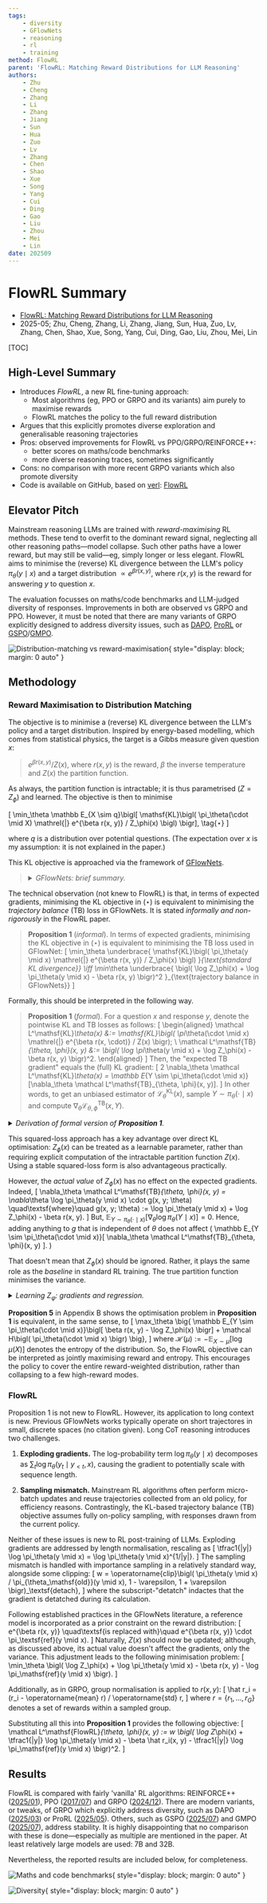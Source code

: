```yaml
---
tags:
    - diversity
    - GFlowNets
    - reasoning
    - rl
    - training
method: FlowRL
parent: 'FlowRL: Matching Reward Distributions for LLM Reasoning'
authors:
    - Zhu
    - Cheng
    - Zhang
    - Li
    - Zhang
    - Jiang
    - Sun
    - Hua
    - Zuo
    - Lv
    - Zhang
    - Chen
    - Shao
    - Xue
    - Song
    - Yang
    - Cui
    - Ding
    - Gao
    - Liu
    - Zhou
    - Mei
    - Lin
date: 202509
---
```


# FlowRL Summary

-   [FlowRL: Matching Reward Distributions for LLM Reasoning](https://arxiv.org/abs/2509.15207)
-   2025-05; Zhu, Cheng, Zhang, Li, Zhang, Jiang, Sun, Hua, Zuo, Lv, Zhang, Chen, Shao, Xue, Song, Yang, Cui, Ding, Gao, Liu, Zhou, Mei, Lin

[TOC]


## High-Level Summary

-   Introduces *FlowRL*, a new RL fine-tuning approach:
    -   Most algorithms (eg, PPO or GRPO and its variants) aim purely to maximise rewards
    -   FlowRL matches the policy to the full reward distribution
-   Argues that this explicitly promotes diverse exploration and generalisable reasoning trajectories
-   Pros: observed improvements for FlowRL vs PPO/GRPO/REINFORCE++:
    -   better scores on maths/code benchmarks
    -   more diverse reasoning traces, sometimes significantly
-   Cons: no comparison with more recent GRPO variants which also promote diversity
-   Code is available on GitHub, based on [verl](https://github.com/volcengine/verl): [FlowRL](https://github.com/Xuekai-Zhu/FlowRL)


## Elevator Pitch

Mainstream reasoning LLMs are trained with *reward-maximising* RL methods. These tend to overfit to the dominant reward signal, neglecting all other reasoning paths—model collapse. Such other paths have a lower reward, but may still be valid—eg, simply longer or less elegant. FlowRL aims to minimise the (reverse) KL divergence between the LLM's policy $\pi_\theta(y \mid x)$ and a target distribution $\propto e^{\beta r(x, y)}$, where $r(x, y)$ is the reward for answering $y$ to question $x$.

The evaluation focusses on maths/code benchmarks and LLM-judged diversity of responses. Improvements in both are observed vs GRPO and PPO. However, it must be noted that there are many variants of GRPO explicitly designed to address diversity issues, such as [DAPO](http://arxiv.org/abs/2503.14476), [ProRL](http://arxiv.org/abs/2505.24864) or [GSPO](http://arxiv.org/abs/2507.18071)/[GMPO](http://arxiv.org/abs/2507.20673).

![Distribution-matching vs reward-maximisation](attachments/FlowRL%20-%20Distribution-Matching%20vs%20Reward-Maximisation.png){ style="display: block; margin: 0 auto" }


## Methodology

### Reward Maximisation to Distribution Matching

The objective is to minimise a (reverse) KL divergence between the LLM's policy and a target distribution. Inspired by energy-based modelling, which comes from statistical physics, the target is a Gibbs measure given question $x$:

>   $e^{\beta r(x, y)} / Z(x)$, where $r(x, y)$ is the reward, $\beta$ the inverse temperature and $Z(x)$ the partition function.

As always, the partition function is intractable; it is thus parametrised ($Z = Z_\phi$) and learned. The objective is then to minimise

\[
    \min_\theta 
    \mathbb E_{X \sim q}\bigl[
        \mathsf{KL}\bigl( 
            \pi_\theta(\cdot \mid X)
        \mathrel{\|}
            e^{\beta r(x, y)} / Z_\phi(x)
        \bigl)
    \bigr],
\tag{$\star$}
\]

where $q$ is a distribution over potential questions. (The expectation over $x$ is my assumption: it is not explained in the paper.)

This KL objective is approached via the framework of [GFlowNets](https://jmlr.org/papers/v24/22-0364.html).

>   <details>
>   <summary><i>GFlowNets: brief summary.</i></summary>
>    
>   Paraphrasing §2, GFlowNets are a probabilistic framework for training stochastic policies to sample discrete, compositional objects (eg, graphs or sequences) in proportion to a given reward. The core principle is to balance forward and backward probability flows at each state, inspired by flow matching (Bengio et al, [2021](https://arxiv.org/abs/2106.04399)).
>   </details>

The technical observation (not knew to FlowRL) is that, in terms of expected gradients, minimising the KL objective in $(\star)$ is equivalent to minimising the *trajectory balance* (TB) loss in GFlowNets. It is stated *informally and non-rigorously* in the FlowRL paper.

>   **Proposition 1** (*informal*). In terms of expected gradients, minimising the KL objective in $(\star)$ is equivalent to minimising the TB loss used in GFlowNet:
    \[
        \min_\theta 
        \underbrace{
            \mathsf{KL}\bigl( 
                \pi_\theta(y \mid x)
            \mathrel{\|}
                e^{\beta r(x, y)} / Z_\phi(x)
            \bigl)
        }_{\text{standard KL divergence}}
    \iff
        \min_\theta
        \underbrace{
            \bigl( \log Z_\phi(x) + \log \pi_\theta(y \mid x) - \beta r(x, y) \bigr)^2
        }_{\text{trajectory balance in GFlowNets}}
    \]

Formally, this should be interpreted in the following way.

>   **Proposition 1** (*formal*). For a question $x$ and response $y$, denote the pointwise KL and TB losses as follows:
    \[
    \begin{aligned}
        \mathcal L^\mathsf{KL}_\theta(x)
    &:= \mathsf{KL}\bigl( 
            \pi_\theta(\cdot \mid x)
        \mathrel{\|}
            e^{\beta r(x, \cdot)} / Z(x)
        \bigr);
    \\
        \mathcal L^\mathsf{TB}_{\theta, \phi}(x, y)
    &:=  \bigl( \log \pi_\theta(y \mid x) + \log Z_\phi(x) - \beta r(x, y) \bigr)^2.
    \end{aligned}
    \]
    Then, the "expected TB gradient" equals the (full) KL gradient:
    \[
        2 \nabla_\theta \mathcal L^\mathsf{KL}_\theta(x)
    =   \mathbb E_{Y \sim \pi_\theta(\cdot \mid x)}[\nabla_\theta \mathcal L^\mathsf{TB}_{\theta, \phi}(x, y)].
    \]
    In other words, to get an unbiased estimator of $\mathcal L^\mathsf{KL}_\theta(x)$, sample $Y \sim \pi_\theta(\cdot \mid x)$ and compute $\nabla_\theta \mathcal L^\mathsf{TB}_{\theta, \phi}(x, Y)$.

<details>
<summary><i>Derivation of formal version of <b>Proposition 1</b>.</i></summary>

Define the KL and trajectory balance (TB) objectives (losses), pointwise wrt questions $x$:
\[
\begin{aligned}
    \mathcal L^\mathsf{KL}_\theta(x)
&:= \mathsf{KL}\bigl( 
        \pi_\theta(\cdot \mid x)
    \mathrel{\|}
        e^{\beta r(x, \cdot)} / Z(x)
    \bigr);
\\
    \mathcal L^\mathsf{TB}_{\theta, \phi}(x, y)
&:=  \bigl( \log \pi_\theta(y \mid x) + \log Z_\phi(x) - \beta r(x, y) \bigr)^2.
\end{aligned}
\]
Expanding the KL divergence,
\[
\begin{aligned}
    \mathcal L^\mathsf{KL}_\theta(x)
&=  \mathbb E_{Y \sim \pi_\theta(\cdot \mid x)}\bigl[
        \log\bigl( \pi_\theta(Y \mid x) Z(x) / e^{\beta r(x, Y)} \bigr)
    \bigr]
\\
&=  \mathbb E_{Y \sim \pi_\theta(\cdot \mid x)}\bigl[
        \log \pi_\theta(Y \mid x) + \log Z(x) - \beta r(x, Y)
    \bigr].
\end{aligned}
\]

The law of $Y \sim \pi_\theta(\cdot \mid x)$ depends on the parameters $\theta$. Abbreviate
\[
    \delta_\theta(x, y)
:=  \log \pi_\theta(y \mid x) + \log Z(x) - \beta r(x, y),
\quad\textsf{which has}\quad
    \nabla_\theta
    \delta_\theta(x, y)
=   \nabla_\theta \log \pi_\theta(y \mid x).
\]

Start with the KL term, using $\pi_\theta(y \mid x) \nabla_\theta \log \pi_\theta(y \mid x) = \nabla_\theta \pi_\theta(y \mid x)$ and $\sum_y \nabla_\theta \pi_\theta(y \mid x) = \nabla_\theta \sum_y \pi_\theta(y \mid x) = \nabla_\theta 1 = 0$:
\[
\begin{aligned}
    \nabla_\theta
    \mathcal L^\mathsf{KL}_\theta(x)
&\textstyle
=   \sum_y
    \nabla_\theta
    \bigl( 
        \pi_\theta(y \mid x)
        \delta_\theta(x, y)
    \bigr)
\\&\textstyle
=   \sum_y
    \bigl(
        \nabla_\theta \pi_\theta(y \mid x)
    \cdot
        \delta_\theta(x, y)
    +   \pi_\theta(y \mid x)
    \cdot
        \nabla_\theta \log \pi_\theta(y \mid x)
    \bigr)
\\&\textstyle
=   \sum_y
        \nabla_\theta \pi_\theta(y \mid x)
    \cdot
        (\delta_\theta(x, y) + 1)
\\&\textstyle
=   \sum_y
        \nabla_\theta \pi_\theta(y \mid x)
    \cdot
        \delta_\theta(x, y)
\\&\textstyle
=   \mathbb E_{Y \sim \pi_\theta(\cdot \mid x)}\bigl[
        \nabla_\theta \log \pi_\theta(Y \mid x)
    \cdot
        \delta_\theta(x, Y)
    \bigr].
\end{aligned}
\]
This is the *policy gradient* form. Turning to the TB term, the derivative is taken *before* the expectation over $y$:
\[
    \nabla_\theta
    \mathcal L^\mathsf{TB}_{\theta, \phi}(x, y)
=   \nabla_\theta
    \delta_\theta(x, y)^2
=   2
        \nabla_\theta \log \pi_\theta(y \mid x)
    \cdot
        \delta_\theta(x, y).
\]
Hence,
\[
\begin{aligned}
    2
    \nabla_\theta
    \mathcal L^\mathsf{KL}_\theta(x)
&
=   2
\nabla_\theta
    \mathbb E_{Y \sim \pi_\theta(\cdot \mid x)}[
        \delta_\theta(x, Y)
    ]
\\&
=   \mathbb E_{Y \sim \pi_\theta(\cdot \mid x)}[
            2 \nabla_\theta \log \pi_\theta(Y \mid x)
        \cdot
            \delta_\theta(x, Y)
    ]
=   \mathbb E_{Y \sim \pi_\theta(\cdot \mid x)}[
        \nabla_\theta
        \mathcal L^\mathsf{TB}_{\theta, \phi}(x, Y)
    ].
\end{aligned}
\]
</details>

This squared-loss approach has a key advantage over direct KL optimisation: $Z_\phi(x)$ can be treated as a learnable parameter, rather than requiring explicit computation of the intractable partition function $Z(x)$. Using a stable squared-loss form is also advantageous practically.

However, the *actual value* of $Z_\phi(x)$ has no effect on the expected gradients. Indeed,
\[
    \nabla_\theta
    \mathcal L^\mathsf{TB}_{\theta, \phi}(x, y)
=       \nabla_\theta \log \pi_\theta(y \mid x)
    \cdot
        g(x, y; \theta)
\quad\textsf{where}\quad
    g(x, y; \theta)
:=  \log \pi_\theta(y \mid x) + \log Z_\phi(x) - \beta r(x, y).
\]
But, $\mathbb E_{Y \sim \pi_\theta(\cdot \mid x)}[\nabla_\theta \log \pi_\theta(Y \mid x)] = 0$. Hence, adding anything to $g$ that is independent of $\theta$ does not affect
\(
    \mathbb E_{Y \sim \pi_\theta(\cdot \mid x)}[
        \nabla_\theta
        \mathcal L^\mathsf{TB}_{\theta, \phi}(x, y)
    ].
\)

That doesn't mean that $Z_\phi(x)$ should be ignored. Rather, it plays the same role as the *baseline* in standard RL training. The true partition function minimises the variance.

<details>
<summary><i>Learning Z<sub>φ</sub>: gradients and regression.</i></summary>

Looking back at the per-$x$ KL objective, define
\[
    \mathcal L^\mathsf{KL}_{\theta, \phi}
:=  \mathbb E_{Y \sim \pi_\theta(\cdot \mid x)}\bigl[
        \log \pi_\theta(Y \mid x) + \log Z_\phi(x) - \beta r(x, Y)
    \bigr];
\]
then, $\mathcal L^\mathsf{KL}_{\theta, \phi} = \mathcal L^\mathsf{KL}_\theta$ if $Z_\phi = Z$.In order to minimise the variance, $Z_\phi(x)$ should be such that
\[
    \log Z_\phi(x)
=   \mathbb E_{Y \sim \pi_\theta(\cdot \mid x)}[
        \beta r(x, Y) - \log \pi_\theta(Y \mid x)
    ]
=   \mathbb E_{Y \sim \pi_\theta(\cdot \mid x)}\bigl[
        \log\bigl( e^{\beta r(x, Y)} / \pi_\theta(Y \mid x) \bigr)
    \bigr].
\]
Interestingly, this *is not* the true partition function $Z(x)$: indeed,
\[
    \log Z(x)
=   \log \mathbb E_{Y \sim \pi_\theta(\cdot \mid x)}\bigl[
        e^{\beta r(x, Y)} / \pi_\theta(Y \mid x)
    \bigr].
\]
Calculating either exactly is intractable, so least-squares regression is used:
\[
    \textsf{minimise}
\quad
    \bigl( \log Z_\phi(x) - \beta r(x, y) + \log \pi_\theta(y \mid x) \bigr)^2
=   \mathcal L^\mathsf{TB}_{\theta, \phi}(x, y)
\quad\textsf{wrt}\quad
    \phi.
\]

Taking derivative wrt $\phi$,
\[
    \nabla_\phi
    \mathcal L^\mathsf{TB}_{\theta, \phi}
=   2 \bigl( 
        \nabla_\phi
        \log Z_\phi(x)
        - \beta r(x, y) + \log \pi_\theta(y \mid x)
    \bigr).
\]
Thus, the following update is used: sample $y_1, ..., y_N \sim^\mathsf{iid} \pi_\theta(\cdot \mid x)$ and replace
\[
\textstyle
    \log Z_\phi(x)
\leftarrow
    (1 - \eta) \log Z_\phi(x) + \eta \cdot \frac1n \sum_{i=1}^N \bigl( \beta(r, y_i) - \log \pi_\theta(y_i \mid x) \bigr),
\]
where $\eta \in (0, 1]$ is the learning rate.
</details>


**Proposition 5** in Appendix B shows the optimisation problem in **Proposition 1** is equivalent, in the same sense, to
\[
    \max_\theta
    \big\{
        \mathbb E_{Y \sim \pi_\theta(\cdot \mid x)}\bigl[
            \beta r(x, y) - \log Z_\phi(x)
        \bigr]
    +   \mathcal H\bigl( \pi_\theta(\cdot \mid x) \bigr)
    \big\},
\]
where $\mathcal H(\mu) := - \mathbb E_{X \sim \mu}[\log \mu(X)]$ denotes the entropy of the distribution. So, the FlowRL objective can be interpreted as jointly maximising reward and entropy. This encourages the policy to cover the entire reward-weighted distribution, rather than collapsing to a few high-reward modes.



### FlowRL

Proposition 1 is not new to FlowRL. However, its application to long context is new. Previous GFlowNets works typically operate on short trajectores in small, discrete spaces (no citation given). Long CoT reasoning introduces two challenges.

1.  **Exploding gradients.** The log-probability term $\log \pi_\theta(y \mid x)$ decomposes as $\sum_t \log \pi_\theta(y_t \mid y_{< t}, x)$, causing the gradient to potentially scale with sequence length.

2.  **Sampling mismatch.** Mainstream RL algorithms often perform micro-batch updates and reuse trajectories collected from an old policy, for efficiency reasons. Contrastingly, the KL-based trajectory balance (TB) objective assumes fully on-policy sampling, with responses drawn from the current policy.

Neither of these issues is new to RL post-training of LLMs. Exploding gradients are addressed by length normalisation, rescaling as
\[
    \tfrac1{|y|} \log \pi_\theta(y \mid x)
=   \log \pi_\theta(y \mid x)^{1/|y|}.
\]
The sampling mismatch is handled with importance sampling in a relatively standard way, alongside some clipping:
\[
    w
=   \operatorname{clip}\bigl( \pi_\theta(y \mid x) / \pi_{\theta_\mathsf{old}}(y \mid x), 1 - \varepsilon, 1 + \varepsilon \bigr)_\textsf{detach},
\]
where the subscript-"detatch" indactes that the gradient is detatched during its calculation.

Following established practices in the GFlowNets literature, a reference model is incorporated as a prior constraint on the reward distribution:
\[
    e^{\beta r(x, y)}
\quad\textsf{is replaced with}\quad
    e^{\beta r(x, y)} \cdot \pi_\textsf{ref}(y \mid x).
\]
Naturally, $Z(x)$ should now be updated; although, as discussed above, its actual value doesn't affect the gradients, only the variance. This adjustment leads to the following minimisation problem:
\[
    \min_\theta
    \bigl( \log Z_\phi(x) + \log \pi_\theta(y \mid x) - \beta r(x, y) - \log \pi_\mathsf{ref}(y \mid x) \bigr).
\]

Additionally, as in GRPO, group normalisation is applied to $r(x, y)$:
\[
    \hat r_i = (r_i - \operatorname{mean} r) / \operatorname{std} r,
\]
where $r = \{r_1, ..., r_G\}$ denotes a set of rewards within a sampled group.

Substituting all this into **Proposition 1** provides the following objective:
\[
    \mathcal L^\mathsf{FlowRL}_{\theta, \phi}(x, y)
:=  w \bigl( 
        \log Z_\phi(x)
    +   \tfrac1{|y|} \log \pi_\theta(y \mid x)
    -   \beta \hat r_i(x, y)
    -   \tfrac1{|y|} \log \pi_\mathsf{ref}(y \mid x)
    \bigr)^2.
\]


## Results

FlowRL is compared with fairly 'vanilla' RL algorithms: REINFORCE++ ([2025/01](http://arxiv.org/abs/2501.03262)), PPO ([2017/07](https://arxiv.org/abs/1707.06347)) and GRPO ([2024/12](https://arxiv.org/abs/2402.03300)). There are modern variants, or tweaks, of GRPO which explicitly address diversity, such as DAPO ([2025/03](http://arxiv.org/abs/2503.14476)) or ProRL ([2025/05](http://arxiv.org/abs/2505.24864)). Others, such as GSPO ([2025/07](http://arxiv.org/abs/2507.18071)) and GMPO ([2025/07](http://arxiv.org/abs/2507.20673)), address stability. It is highly disappointing that no comparison with these is done—especially as multiple are mentioned in the paper. At least relatively large models are used: 7B and 32B.

Nevertheless, the reported results are included below, for completeness.

![Maths and code benchmarks](attachments/FlowRL%20-%20Benchmarks.png){ style="display: block; margin: 0 auto" }

![Diversity](attachments/FlowRL%20-%20Diversity.png){ style="display: block; margin: 0 auto" }